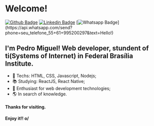 # Welcome!
[![Github Badge](https://img.shields.io/badge/-Github-000?style=flat-square&logo=Github&logoColor=white&link=https://github.com/pedromiiguel)](https://github.com/pedromiiguel)
[![Linkedin Badge](https://img.shields.io/badge/-LinkedIn-blue?style=flat-square&logo=Linkedin&logoColor=white&link=https://www.linkedin.com/in/pedro-miiguel)](https://www.linkedin.com/in/pedro-miiguel)
[![Whatsapp Badge](https://img.shields.io/badge/-Whatsapp-4CA143?style=flat-square&labelColor=4CA143&logo=whatsapp&logoColor=white&link=https://api.whatsapp.com/send?phone=seu_telefone_55+61+995200297&text=Hello!)](https://api.whatsapp.com/send?phone=seu_telefone_55+61+995200297&text=Hello!)

 
## I'm Pedro Miguel! Web developer, stundent of ti(Systems of Internet) in Federal Brasília Institute.
 
- :rocket: Techs: HTML, CSS, Javascript, Nodejs;
- :books: Studying: ReactJS, React Native;
- :blue_heart: Enthusiast for web development technologies;
- :earth_americas: In search of knowledge.

 
 


 
#### Thanks for visiting. 
 
#### Enjoy it!! o/
